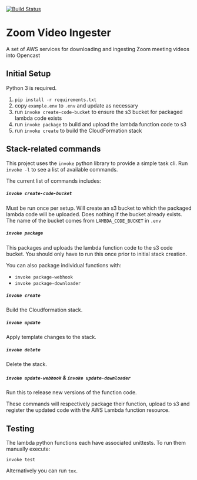 [![Build Status](https://travis-ci.org/harvard-dce/zoom-recording-ingester.svg?branch=master)](https://travis-ci.org/harvard-dce/zoom-recording-ingester)

# Zoom Video Ingester

A set of AWS services for downloading and ingesting Zoom meeting videos into Opencast

## Initial Setup

Python 3 is required.

1. `pip install -r requirements.txt`
1. copy `example.env` to `.env` and update as necessary
1. run `invoke create-code-bucket` to ensure the s3 bucket for packaged lambda
   code exists
1. run `invoke package` to build and upload the lambda function code to s3
1. run `invoke create` to build the CloudFormation stack

## Stack-related commands

This project uses the `invoke` python library to provide a simple task cli. Run `invoke -l`
to see a list of available commands.

The current list of commands includes:

##### `invoke create-code-bucket`

Must be run once per setup. Will create an s3 bucket to which the packaged
lambda code will be uploaded. Does nothing if the bucket already exists. The
name of the bucket comes from `LAMBDA_CODE_BUCKET` in `.env`


##### `invoke package`

This packages and uploads the lambda function code to the s3 code bucket. You 
should only have to run this once prior to initial stack creation.

You can also package individual functions with:

* `invoke package-webhook`
* `invoke package-downloader`

##### `invoke create`

Build the Cloudformation stack. 

##### `invoke update`

Apply template changes to the stack.

##### `invoke delete`

Delete the stack.

##### `invoke update-webhook` & `invoke update-downloader`

Run this to release new versions of the function code.

These commands will respectively package their function, upload to s3 and
register the updated code with the AWS Lambda function resource.

## Testing

The lambda python functions each have associated unittests. To run them manually
execute:

`invoke test`

Alternatively you can run `tox`. 
